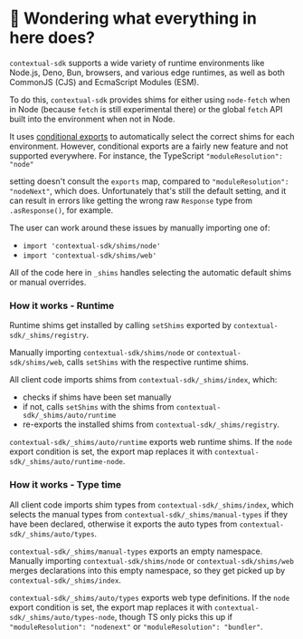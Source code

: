 # 👋 Wondering what everything in here does?

`contextual-sdk` supports a wide variety of runtime environments like Node.js, Deno, Bun, browsers, and various
edge runtimes, as well as both CommonJS (CJS) and EcmaScript Modules (ESM).

To do this, `contextual-sdk` provides shims for either using `node-fetch` when in Node (because `fetch` is still experimental there) or the global `fetch` API built into the environment when not in Node.

It uses [conditional exports](https://nodejs.org/api/packages.html#conditional-exports) to
automatically select the correct shims for each environment. However, conditional exports are a fairly new
feature and not supported everywhere. For instance, the TypeScript `"moduleResolution": "node"`

setting doesn't consult the `exports` map, compared to `"moduleResolution": "nodeNext"`, which does.
Unfortunately that's still the default setting, and it can result in errors like
getting the wrong raw `Response` type from `.asResponse()`, for example.

The user can work around these issues by manually importing one of:

- `import 'contextual-sdk/shims/node'`
- `import 'contextual-sdk/shims/web'`

All of the code here in `_shims` handles selecting the automatic default shims or manual overrides.

### How it works - Runtime

Runtime shims get installed by calling `setShims` exported by `contextual-sdk/_shims/registry`.

Manually importing `contextual-sdk/shims/node` or `contextual-sdk/shims/web`, calls `setShims` with the respective runtime shims.

All client code imports shims from `contextual-sdk/_shims/index`, which:

- checks if shims have been set manually
- if not, calls `setShims` with the shims from `contextual-sdk/_shims/auto/runtime`
- re-exports the installed shims from `contextual-sdk/_shims/registry`.

`contextual-sdk/_shims/auto/runtime` exports web runtime shims.
If the `node` export condition is set, the export map replaces it with `contextual-sdk/_shims/auto/runtime-node`.

### How it works - Type time

All client code imports shim types from `contextual-sdk/_shims/index`, which selects the manual types from `contextual-sdk/_shims/manual-types` if they have been declared, otherwise it exports the auto types from `contextual-sdk/_shims/auto/types`.

`contextual-sdk/_shims/manual-types` exports an empty namespace.
Manually importing `contextual-sdk/shims/node` or `contextual-sdk/shims/web` merges declarations into this empty namespace, so they get picked up by `contextual-sdk/_shims/index`.

`contextual-sdk/_shims/auto/types` exports web type definitions.
If the `node` export condition is set, the export map replaces it with `contextual-sdk/_shims/auto/types-node`, though TS only picks this up if `"moduleResolution": "nodenext"` or `"moduleResolution": "bundler"`.
